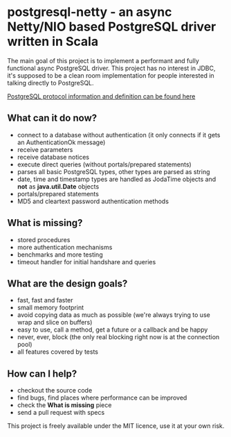 # postgresql-netty - an async Netty/NIO based PostgreSQL driver written in Scala

The main goal of this project is to implement a performant and fully functional async PostgreSQL driver. This project
has no interest in JDBC, it's supposed to be a clean room implementation for people interested in talking directly
to PostgreSQL.

[PostgreSQL protocol information and definition can be found here](http://www.postgresql.org/docs/devel/static/protocol.html)

## What can it do now?

- connect to a database without authentication (it only connects if it gets an AuthenticationOk message)
- receive parameters
- receive database notices
- execute direct queries (without portals/prepared statements)
- parses all basic PostgreSQL types, other types are parsed as string
- date, time and timestamp types are handled as JodaTime objects and **not** as **java.util.Date** objects
- portals/prepared statements
- MD5 and cleartext password authentication methods

## What is missing?

- stored procedures
- more authentication mechanisms
- benchmarks and more testing
- timeout handler for initial handshare and queries

## What are the design goals?

- fast, fast and faster
- small memory footprint
- avoid copying data as much as possible (we're always trying to use wrap and slice on buffers)
- easy to use, call a method, get a future or a callback and be happy
- never, ever, block (the only real blocking right now is at the connection pool)
- all features covered by tests

## How can I help?

- checkout the source code
- find bugs, find places where performance can be improved
- check the **What is missing** piece
- send a pull request with specs

This project is freely available under the MIT licence, use it at your own risk.
